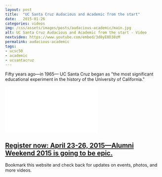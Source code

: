 ```yaml
---
layout: post
title:  "UC Santa Cruz Audacious and Academic from the start"
date:   2015-01-26
categories: videos
img: /css/assets/images/posts/audacious-academic/main.jpg
alt: UC Santa Cruz Audacious and Academic from the start - Video
nextvideo: https://www.youtube.com/embed/3d8yE0D38zM
permalink: audacious-academic
tags: 
- ucsc50
- academic
- ucsantacruz
---
```


Fifty years ago—in 1965— UC Santa Cruz began as "the most significant educational experiment in the history of the University of California."

<iframe src="//www.youtube.com/embed/o4VSyCQDOC8" frameborder="0" allowfullscreen class="iframe-youtube"></iframe>

## [Register now: April 23-26, 2015—Alumni Weekend 2015 is going to be epic.](/alumniweekend2015/)

Bookmark this website and check back for updates on events, photos, and more videos.